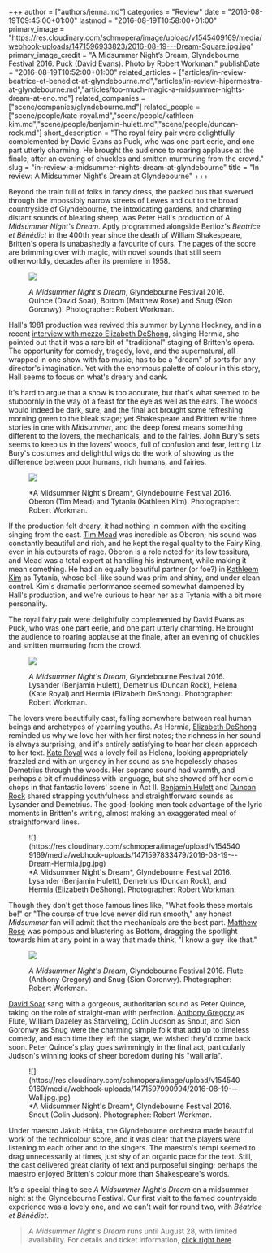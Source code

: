 +++
author = ["authors/jenna.md"]
categories = "Review"
date = "2016-08-19T09:45:00+01:00"
lastmod = "2016-08-19T10:58:00+01:00"
primary_image = "https://res.cloudinary.com/schmopera/image/upload/v1545409169/media/webhook-uploads/1471596933823/2016-08-19---Dream-Square.jpg.jpg"
primary_image_credit = "A Midsummer Night’s Dream, Glyndebourne Festival 2016. Puck (David Evans). Photo by Robert Workman."
publishDate = "2016-08-19T10:52:00+01:00"
related_articles = ["articles/in-review-beatrice-et-benedict-at-glyndebourne.md","articles/in-review-hipermestra-at-glyndebourne.md","articles/too-much-magic-a-midsummer-nights-dream-at-eno.md"]
related_companies = ["scene/companies/glyndebourne.md"]
related_people = ["scene/people/kate-royal.md","scene/people/kathleen-kim.md","scene/people/benjamin-hulett.md","scene/people/duncan-rock.md"]
short_description = "The royal fairy pair were delightfully complemented by David Evans as Puck, who was one part eerie, and one part utterly charming. He brought the audience to roaring applause at the finale, after an evening of chuckles and smitten murmuring from the crowd."
slug = "in-review-a-midsummer-nights-dream-at-glyndebourne"
title = "In review: A Midsummer Night&#039;s Dream at Glyndebourne"
+++

Beyond the train full of folks in fancy dress, the packed bus that swerved through the impossibly narrow streets of Lewes and out to the broad countryside of Glyndebourne, the intoxicating gardens, and charming distant sounds of bleating sheep, was Peter Hall's production of *A Midsummer Night's Dream*. Aptly programmed alongside Berlioz's *Béatrice et Bénédict* in the 400th year since the death of William Shakespeare, Britten's opera is unabashedly a favourite of ours. The pages of the score are brimming over with magic, with novel sounds that still seem otherworldly, decades after its premiere in 1958.

<figure data-type="image">

![](https://res.cloudinary.com/schmopera/image/upload/v1545409169/media/webhook-uploads/1471597895322/2016-08-19---Dream-Bottom.jpg.jpg)<figcaption>*A Midsummer Night's Dream*, Glyndebourne Festival 2016. Quince (David Soar), Bottom (Matthew Rose) and Snug (Sion Goronwy). Photographer: Robert Workman.</figcaption>
</figure>

Hall's 1981 production was revived this summer by Lynne Hockney, and in a recent [interview with mezzo Elizabeth DeShong](/magic-high-standards-midsummer-at-glyndebourne/), singing Hermia, she pointed out that it was a rare bit of "traditional" staging of Britten's opera. The opportunity for comedy, tragedy, love, and the supernatural, all wrapped in one show with fab music, has to be a "dream" of sorts for any director's imagination. Yet with the enormous palette of colour in this story, Hall seems to focus on what's dreary and dank.

It's hard to argue that a show is too accurate, but that's what seemed to be stubbornly in the way of a feast for the eye as well as the ears. The woods would indeed be dark, sure, and the final act brought some refreshing morning green to the bleak stage; yet Shakespeare and Britten write three stories in one with *Midsummer*, and the deep forest means something different to the lovers, the mechanicals, and to the fairies. John Bury's sets seems to keep us in the lovers' woods, full of confusion and fear, letting Liz Bury's costumes and delightful wigs do the work of showing us the difference between poor humans, rich humans, and fairies.

<figure data-type="image">

![](https://res.cloudinary.com/schmopera/image/upload/v1545409169/media/webhook-uploads/1471597693583/2016-08-19---Dream-Fairies.jpg.jpg)
<figcaption>*A Midsummer Night's Dream*, Glyndebourne Festival 2016. Oberon (Tim Mead) and Tytania (Kathleen Kim). Photographer: Robert Workman.</figcaption>
</figure>

If the production felt dreary, it had nothing in common with the exciting singing from the cast. [Tim Mead](/scene/people/tim-mead/) was incredible as Oberon; his sound was constantly beautiful and rich, and he kept the regal quality to the Fairy King, even in his outbursts of rage. Oberon is a role noted for its low tessitura, and Mead was a total expert at handling his instrument, while making it mean something. He had an equally beautiful partner (or foe?) in [Kathleem Kim](/scene/people/kathleem-kim/) as Tytania, whose bell-like sound was prim and shiny, and under clean control. Kim's dramatic performance seemed somewhat dampened by Hall's production, and we're curious to hear her as a Tytania with a bit more personality. 

The royal fairy pair were delightfully complemented by David Evans as Puck, who was one part eerie, and one part utterly charming. He brought the audience to roaring applause at the finale, after an evening of chuckles and smitten murmuring from the crowd.

<figure data-type="image">

![](https://res.cloudinary.com/schmopera/image/upload/v1545409169/media/webhook-uploads/1471597775587/2016-08-19---Dream-Lovers.jpg.jpg)<figcaption>*A Midsummer Night's Dream*, Glyndebourne Festival 2016. Lysander (Benjamin Hulett), Demetrius (Duncan Rock), Helena (Kate Royal) and Hermia (Elizabeth DeShong). Photographer: Robert Workman.</figcaption>
</figure>

The lovers were beautifully cast, falling somewhere between real human beings and archetypes of yearning youths. As Hermia, [Elizabeth DeShong](/scene/people/elizabeth-deshong/) reminded us why we love her with her first notes; the richness in her sound is always surprising, and it's entirely satisfying to hear her clean approach to her text. [Kate Royal](/scene/people/kate-royal/) was a lovely foil as Helena, looking appropriately frazzled and with an urgency in her sound as she hopelessly chases Demetrius through the woods. Her soprano sound had warmth, and perhaps a bit of muddiness with language, but she showed off her comic chops in that fantastic lovers' scene in Act II. [Benjamin Hulett](/scene/people/benjamin-hulett/) and [Duncan Rock](/scene/people/duncan-rock/) shared strapping youthfulness and straightforward sounds as Lysander and Demetrius. The good-looking men took advantage of the lyric moments in Britten's writing, almost making an exaggerated meal of straightforward lines.

<figure data-type="image">![](https://res.cloudinary.com/schmopera/image/upload/v1545409169/media/webhook-uploads/1471597833479/2016-08-19---Dream-Hermia.jpg.jpg)
<figcaption>*A Midsummer Night's Dream*, Glyndebourne Festival 2016. Lysander (Benjamin Hulett), Demetrius (Duncan Rock), and Hermia (Elizabeth DeShong). Photographer: Robert Workman.</figcaption>
</figure>

Though they don't get those famous lines like, "What fools these mortals be!" or "The course of true love never did run smooth," any honest *Midsummer* fan will admit that the mechanicals are the best part. [Matthew Rose](/scene/people/matthew-rose/) was pompous and blustering as Bottom, dragging the spotlight towards him at any point in a way that made think, "I know a guy like that." 

<figure data-type="image">

![](https://res.cloudinary.com/schmopera/image/upload/v1545409169/media/webhook-uploads/1471598045563/2016-08-19---Dream-Play.jpg.jpg)<figcaption>*A Midsummer Night's Dream*, Glyndebourne Festival 2016. Flute (Anthony Gregory) and Snug (Sion Goronwy). Photographer: Robert Workman.</figcaption>
</figure>

[David Soar](/scene/people/david-soar/) sang with a gorgeous, authoritarian sound as Peter Quince, taking on the role of straight-man with perfection. [Anthony Gregory](/scene/people/anthony-gregory/) as Flute, William Dazeley as Starveling, Colin Judson as Snout, and Sion Goronwy as Snug were the charming simple folk that add up to timeless comedy, and each time they left the stage, we wished they'd come back soon. Peter Quince's play goes swimmingly in the final act, particularly Judson's winning looks of sheer boredom during his "wall aria".

<figure data-type="image">![](https://res.cloudinary.com/schmopera/image/upload/v1545409169/media/webhook-uploads/1471597990994/2016-08-19---Wall.jpg.jpg)<figcaption>*A Midsummer Night's Dream*, Glyndebourne Festival 2016. Snout (Colin Judson). Photographer: Robert Workman.</figcaption>
</figure>

Under maestro Jakub Hrůša, the Glyndebourne orchestra made beautiful work of the technicolour score, and it was clear that the players were listening to each other and to the singers. The maestro's tempi seemed to drag unnecessarily at times, just shy of an organic pace for the text. Still, the cast delivered great clarity of text and purposeful singing; perhaps the maestro enjoyed Britten's colour more than Shakespeare's words.

It's a special thing to see *A Midsummer Night's Dream* on a midsummer night at the Glyndebourne Festival. Our first visit to the famed countryside experience was a lovely one, and we can't wait for round two, with *Béatrice et Bénédict*.

>*A Midsummer Night's Dream* runs until August 28, with limited availability. For details and ticket information, [click right here](http://www.glyndebourne.com/tickets-and-whats-on/events/2016/f16dream/).
